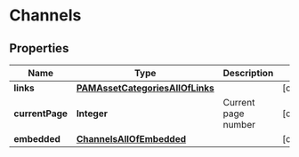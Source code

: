 

# Channels


## Properties

| Name | Type | Description | Notes |
|------------ | ------------- | ------------- | -------------|
|**links** | [**PAMAssetCategoriesAllOfLinks**](PAMAssetCategoriesAllOfLinks.md) |  |  [optional] |
|**currentPage** | **Integer** | Current page number |  [optional] |
|**embedded** | [**ChannelsAllOfEmbedded**](ChannelsAllOfEmbedded.md) |  |  [optional] |



